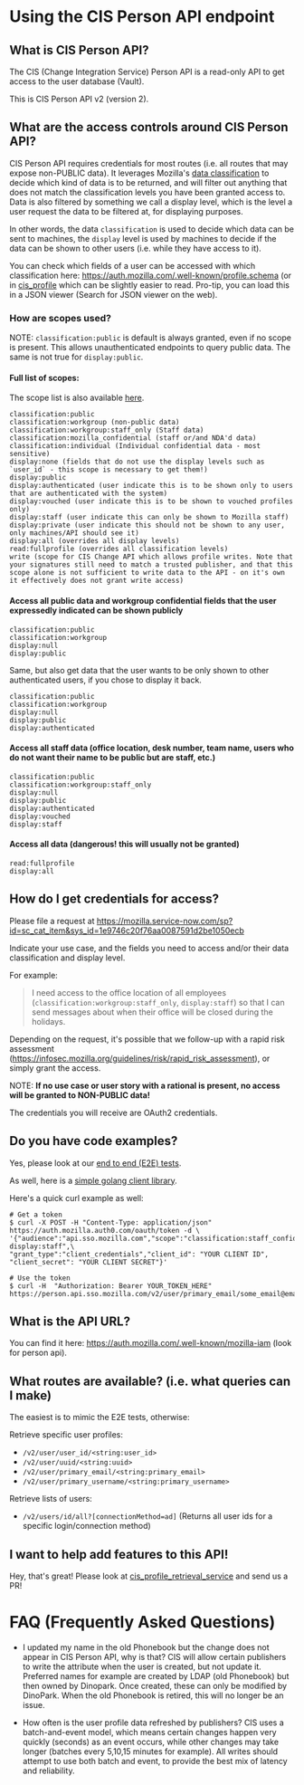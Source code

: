 # Using the CIS Person API endpoint

## What is CIS Person API?

The CIS (Change Integration Service) Person API is a read-only API to get access to the user database (Vault).

This is CIS Person API v2 (version 2).

## What are the access controls around CIS Person API?

CIS Person API requires credentials for most routes (i.e. all routes that may expose non-PUBLIC data).
It leverages Mozilla's [data classification](https://wiki.mozilla.org/Security/Data_Classification) to decide which kind of data is to be returned, and will filter out anything
that does not match the classification levels you have been granted access to.
Data is also filtered by something we call a display level, which is the level a user request the data to be filtered at, for displaying purposes.

In other words, the data `classification` is used to decide which data can be sent to machines, the `display` level is used by machines to decide if the data can be shown to other users (i.e. while they have access to it).

You can check which fields of a user can be accessed with which classification here:
https://auth.mozilla.com/.well-known/profile.schema (or in
[cis_profile](../python-modules/cis_profile/cis_profile/data/user_profile_null.json) which can be slightly easier to
read. Pro-tip, you can load this in a JSON viewer (Search for JSON viewer on the web).


### How are scopes used?
NOTE: `classification:public` is default is always granted, even if no scope is present. This allows unauthenticated endpoints to query public data. The same is not true for `display:public`.

#### Full list of scopes:
The scope list is also available [here](../well-known-endpoint/auth0-helper/scopes.json).

```
classification:public
classification:workgroup (non-public data)
classification:workgroup:staff_only (Staff data)
classification:mozilla_confidential (staff or/and NDA'd data)
classification:individual (Individual confidential data - most sensitive)
display:none (fields that do not use the display levels such as `user_id` - this scope is necessary to get them!)
display:public
display:authenticated (user indicate this is to be shown only to users that are authenticated with the system)
display:vouched (user indicate this is to be shown to vouched profiles only)
display:staff (user indicate this can only be shown to Mozilla staff)
display:private (user indicate this should not be shown to any user, only machines/API should see it)
display:all (overrides all display levels)
read:fullprofile (overrides all classification levels)
write (scope for CIS Change API which allows profile writes. Note that your signatures still need to match a trusted publisher, and that this scope alone is not sufficient to write data to the API - on it's own it effectively does not grant write access)
```

#### Access all public data and workgroup confidential fields that the user expressedly indicated can be shown publicly
```
classification:public
classification:workgroup
display:null
display:public
```
Same, but also get data that the user wants to be only shown to other authenticated users, if you chose to display it back.
```
classification:public
classification:workgroup
display:null
display:public
display:authenticated
```

#### Access all staff data (office location, desk number, team name, users who do not want their name to be public but are staff, etc.)
```
classification:public
classification:workgroup:staff_only
display:null
display:public
display:authenticated
display:vouched
display:staff
```

#### Access all data (dangerous! this will usually not be granted)
```
read:fullprofile
display:all
```

## How do I get credentials for access?

Please file a request at https://mozilla.service-now.com/sp?id=sc_cat_item&sys_id=1e9746c20f76aa0087591d2be1050ecb

Indicate your use case, and the fields you need to access and/or their data classification and display level.

For example:

> I need access to the office location of all employees (`classification:workgroup:staff_only`, `display:staff`) so that I can send messages about when
> their office will be closed during the holidays.


Depending on the request, it's possible that we follow-up with a rapid risk assessment
(https://infosec.mozilla.org/guidelines/risk/rapid_risk_assessment), or simply grant the access.


NOTE: **If no use case or user story with a rational is present, no access will be granted to NON-PUBLIC data!**


The credentials you will receive are OAuth2 credentials.

## Do you have code examples?

Yes, please look at our [end to end (E2E) tests](../e2e).

As well, here is a [simple golang client library](https://github.com/mozilla-services/foxsec-pipeline-contrib/tree/master/common/persons_api).

Here's a quick curl example as well:
```
# Get a token
$ curl -X POST -H "Content-Type: application/json" https://auth.mozilla.auth0.com/oauth/token -d \
'{"audience":"api.sso.mozilla.com","scope":"classification:staff_confidential display:staff",\
"grant_type":"client_credentials","client_id": "YOUR CLIENT ID", "client_secret": "YOUR CLIENT SECRET"}'

# Use the token
$ curl -H  "Authorization: Bearer YOUR_TOKEN_HERE" https://person.api.sso.mozilla.com/v2/user/primary_email/some_email@email.com
```

## What is the API URL?

You can find it here: https://auth.mozilla.com/.well-known/mozilla-iam (look for person api).

## What routes are available? (i.e. what queries can I make)

The easiest is to mimic the E2E tests, otherwise:

Retrieve specific user profiles:
- `/v2/user/user_id/<string:user_id>`
- `/v2/user/uuid/<string:uuid>`
- `/v2/user/primary_email/<string:primary_email>`
- `/v2/user/primary_username/<string:primary_username>`

Retrieve lists of users:
- `/v2/users/id/all?[connectionMethod=ad]` (Returns all user ids for a specific login/connection method)

## I want to help add features to this API!

Hey, that's great! Please look at [cis_profile_retrieval_service](../python-modules/cis_profile_retrieval_service) and send
us a PR!


# FAQ (Frequently Asked Questions)

- I updated my name in the old Phonebook but the change does not appear in CIS Person API, why is that?
CIS will allow certain publishers to write the attribute when the user is created, but not update it. Preferred names for example are created by LDAP (old Phonebook) but then owned by Dinopark. Once created, these can only be modified by DinoPark.
When the old Phonebook is retired, this will no longer be an issue.

- How often is the user profile data refreshed by publishers?
CIS uses a batch-and-event model, which means certain changes happen very quickly (seconds) as an event occurs, while other changes may take longer (batches every 5,10,15 minutes for example).
All writes should attempt to use both batch and event, to provide the best mix of latency and reliability.
